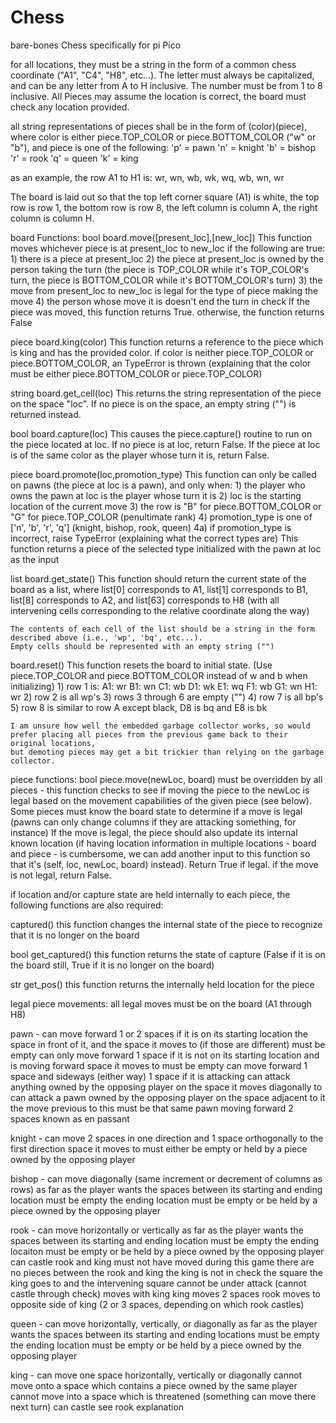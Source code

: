 # Chess
bare-bones Chess specifically for pi Pico

for all locations, they must be a string in the form of a common chess coordinate ("A1", "C4", "H8", etc...). The letter must always be capitalized, and can be any letter from A to H inclusive.
The number must be from 1 to 8 inclusive. All Pieces may assume the location is correct, the board must check any location provided.

all string representations of pieces shall be in the form of (color)(piece), where color is either piece.TOP_COLOR or piece.BOTTOM_COLOR ("w" or "b"), and piece is one of the following:
'p' = pawn
'n' = knight
'b' = bishop
'r' = rook
'q' = queen
'k' = king

as an example, the row A1 to H1 is: wr, wn, wb, wk, wq, wb, wn, wr

The board is laid out so that the top left corner square (A1) is white, the top row is row 1, the bottom row is row 8, the left column is column A, the right column is column H.

board Functions:
  bool board.move([present_loc],[new_loc])
      This function moves whichever piece is at present_loc to new_loc if the following are true:
        1) there is a piece at present_loc
        2) the piece at present_loc is owned by the person taking the turn (the piece is TOP_COLOR while it's TOP_COLOR's turn, the piece is BOTTOM_COLOR while it's BOTTOM_COLOR's turn)
        3) the move from present_loc to new_loc is legal for the type of piece making the move
        4) the person whose move it is doesn't end the turn in check
      If the piece was moved, this function returns True. otherwise, the function returns False

  piece board.king(color)
      This function returns a reference to the piece which is king and has the provided color.
      if color is neither piece.TOP_COLOR or piece.BOTTOM_COLOR, an TypeError is thrown (explaining that the color must be either piece.BOTTOM_COLOR or piece.TOP_COLOR)

  string board.get_cell(loc)
      This returns the string representation of the piece on the space "loc". If no piece is on the space, an empty string ("") is returned instead.

  bool board.capture(loc)
      This causes the piece.capture() routine to run on the piece located at loc.
      If no piece is at loc, return False.
      If the piece at loc is of the same color as the player whose turn it is, return False.

  piece board.promote(loc,promotion_type)
      This function can only be called on pawns (the piece at loc is a pawn), and only when:
        1) the player who owns the pawn at loc is the player whose turn it is
        2) loc is the starting location of the current move
        3) the row is "B" for piece.BOTTOM_COLOR or "G" for piece.TOP_COLOR (penultimate rank)
        4) promotion_type is one of ['n', 'b', 'r', 'q'] (knight, bishop, rook, queen)
          4a) if promotion_type is incorrect, raise TypeError (explaining what the correct types are)
      This function returns a piece of the selected type initialized with the pawn at loc as the input

  list board.get_state()
    This function should return the current state of the board as a list, where list[0] corresponds to A1, list[1] corresponds to B1,
    list[8] corresponds to A2, and list[63] corresponds to H8 (with all intervening cells corresponding to the relative coordinate along the way)

    The contents of each cell of the list should be a string in the form described above (i.e., 'wp', 'bq', etc...). 
    Empty cells should be represented with an empty string ("")

  board.reset()
    This function resets the board to initial state. (Use piece.TOP_COLOR and piece.BOTTOM_COLOR instead of w and b when initializing)
      1) row 1 is:
        A1: wr
        B1: wn
        C1: wb
        D1: wk
        E1: wq
        F1: wb
        G1: wn
        H1: wr
      2) row 2 is all wp's
      3) rows 3 through 6 are empty ("")
      4) row 7 is all bp's
      5) row 8 is similar to row A except black, D8 is bq and E8 is bk
      
    I am unsure how well the embedded garbage collector works, so would prefer placing all pieces from the previous game back to their original locations, 
    but demoting pieces may get a bit trickier than relying on the garbage collector.

piece functions:
  bool piece.move(newLoc, board)
    must be overridden by all pieces - this function checks to see if moving the piece to the newLoc is legal based on
    the movement capabilities of the given piece (see below).  Some pieces must know the board state to determine if a 
    move is legal (pawns can only change columns if they are attacking something, for instance)
    If the move is legal, the piece should also update its internal known location (if having location information
    in multiple locations - board and piece - is cumbersome, we can add another input to this function so that it's 
    (self, loc, newLoc, board) instead). Return True if legal.
    if the move is not legal, return False.

  if location and/or capture state are held internally to each piece, the following functions are also required:

  captured()
    this function changes the internal state of the piece to recognize that it is no longer on the board

  bool get_captured()
    this function returns the state of capture (False if it is on the board still, True if it is no longer on the board)

  str get_pos()
    this function returns the internally held location for the piece
    
legal piece movements:
all legal moves must be on the board (A1 through H8)

pawn -
  can move forward 1 or 2 spaces if it is on its starting location 
    the space in front of it, and the space it moves to (if those are different) must be empty
  can only move forward 1 space if it is not on its starting location and is moving forward
    space it moves to must be empty
  can move forward 1 space and sideways (either way) 1 space if it is attacking
    can attack anything owned by the opposing player on the space it moves diagonally to
    can attack a pawn owned by the opposing player on the space adjacent to it
      the move previous to this must be that same pawn moving forward 2 spaces
      known as en passant

knight -
  can move 2 spaces in one direction and 1 space orthogonally to the first direction
    space it moves to must either be empty or held by a piece owned by the opposing player

bishop -
  can move diagonally (same increment or decrement of columns as rows) as far as the player wants 
    the spaces between its starting and ending location must be empty
    the ending location must be empty or be held by a piece owned by the opposing player

rook -
  can move horizontally or vertically as far as the player wants
    the spaces between its starting and ending location must be empty
    the ending locaiton must be empty or be held by a piece owned by the opposing player
  can castle
    rook and king must not have moved during this game
    there are no pieces between the rook and king
    the king is not in check
    the square the king goes to and the intervening square cannot be under attack (cannot castle through check)
    moves with king
      king moves 2 spaces
      rook moves to opposite side of king (2 or 3 spaces, depending on which rook castles)

queen -
  can move horizontally, vertically, or diagonally as far as the player wants
    the spaces between its starting and ending locations must be empty
    the ending location must be empty or be held by a piece owned by the opposing player

king -
  can move one space horizontally, vertically or diagonally
    cannot move onto a space which contains a piece owned by the same player
    cannot move into a space which is threatened (something can move there next turn)
  can castle
    see rook explanation

